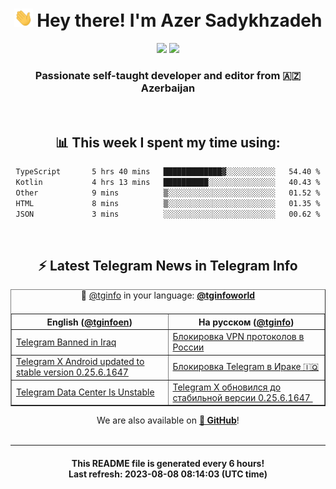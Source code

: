 <div align="center">
	<div>
		<h1>
      <img src="./assets/hi.gif" width="30px"> Hey there! I'm Azer Sadykhzadeh
    </h1>
    <img height="18" src="https://komarev.com/ghpvc/?username=sadykhzadeh&label=Views&color=2081c1&style=flat-square" />
		<a href="https://wakatime.com/Azer"> <img height="18" src="https://wakatime.com/badge/user/f80ae27a-c328-426f-a381-bc84136e2dd6.svg" /> </a>
    <h3>
      Passionate self-taught developer and editor from 🇦🇿 Azerbaijan
    </h3>
  </div>
  <br>

<h2>📊 This week I spent my time using:</h2>

<!--START_SECTION:waka-->

```txt
TypeScript       5 hrs 40 mins   █████████████▓░░░░░░░░░░░   54.40 %
Kotlin           4 hrs 13 mins   ██████████░░░░░░░░░░░░░░░   40.43 %
Other            9 mins          ▒░░░░░░░░░░░░░░░░░░░░░░░░   01.52 %
HTML             8 mins          ▒░░░░░░░░░░░░░░░░░░░░░░░░   01.35 %
JSON             3 mins          ░░░░░░░░░░░░░░░░░░░░░░░░░   00.62 %
```

<!--END_SECTION:waka-->

<br>

<h2>⚡️ Latest Telegram News in Telegram Info</h2>
  <table border>
		<tr>
			<th width="50%">English (<a href="https://t.me/tginfoen">@tginfoen</a>)</th>
			<th>На русском (<a href="https://t.me/tginfo">@tginfo</a>)</th>
		</tr>
		<caption>🚩 <a href="https://t.me/tginfo">@tginfo</a> in your language: <a href="https://t.me/tginfoworld"><b>@tginfoworld</b></a><caption/>
  <tr><td><a href="https://t.me/tginfoen/1686">Telegram Banned in Iraq </a></td>
    <td><a href="https://t.me/tginfo/3716">Блокировка VPN протоколов в России</a></td></tr><tr><td><a href="https://t.me/tginfoen/1685">Telegram X Android updated to stable version 0.25.6.1647 </a></td>
    <td><a href="https://t.me/tginfo/3715">Блокировка Telegram в Ираке 🇮🇶</a></td></tr><tr><td><a href="https://t.me/tginfoen/1684">Telegram Data Center Is Unstable</a></td>
    <td><a href="https://t.me/tginfo/3714">Telegram X обновился до стабильной версии 0.25.6.1647 ⁠</a></td></tr>
</table>
We are also available on <a href="https://github.com/tginfo"><b>🐙 GitHub</b></a>!
</div>

<br>
<hr>
<h4 align="center">This README file is generated <b>every 6 hours</b>!</br>Last refresh: <b>2023-08-08 08:14:03 (UTC time)</b></h4>
